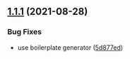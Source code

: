 ## [1.1.1](https://github.com/joelcox22/use-lambda-env/compare/v1.1.0...v1.1.1) (2021-08-28)


### Bug Fixes

* use boilerplate generator ([5d877ed](https://github.com/joelcox22/use-lambda-env/commit/5d877edc89a830d57888412ba34cee660f832748))
